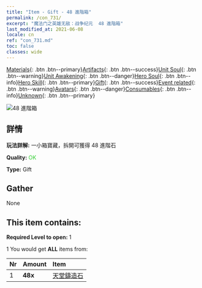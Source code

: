 ```yaml
---
title: "Item - Gift - 48 進階箱"
permalink: /con_731/
excerpt: "魔法门之英雄无敌：战争纪元  48 進階箱"
last_modified_at: 2021-06-08
locale: cn
ref: "con_731.md"
toc: false
classes: wide
---
```

 [Materials](/ItemsCN/){: .btn .btn--primary}[Artifacts](/ItemsCN/Artifacts/){: .btn .btn--success}[Unit Soul](/ItemsCN/UnitSoul/){: .btn .btn--warning}[Unit Awakening](/ItemsCN/UnitAwakening/){: .btn .btn--danger}[Hero Soul](/ItemsCN/HeroSoul/){: .btn .btn--info}[Hero Skill](/ItemsCN/HeroSkill/){: .btn .btn--primary}[Gift](/ItemsCN/Gift/){: .btn .btn--success}[Event related](/ItemsCN/Events/){: .btn .btn--warning}[Avatars](/ItemsCN/Avatars/){: .btn .btn--danger}[Consumables](/ItemsCN/Consumables/){: .btn .btn--info}[Unknown](/ItemsCN/Unknown/){: .btn .btn--primary}

 ![48 進階箱](/images/t/i_tool_30261.png)

## 詳情
 **玩法詳解:** 一小箱寶藏，拆開可獲得 48 進階石

 **Quality:** <span style="color: #32CD32">OK</span>

 **Type:** Gift

## Gather

  None

## This item contains:

 **Required Level to open:** 1

 1 You would get **ALL** items  from:

  | Nr | Amount |     Item    |
  |:---|:-------|:------------|
  | 1 |  **48x** | [天堂鑄造石](/cn/Items/art_188/) |  | 
